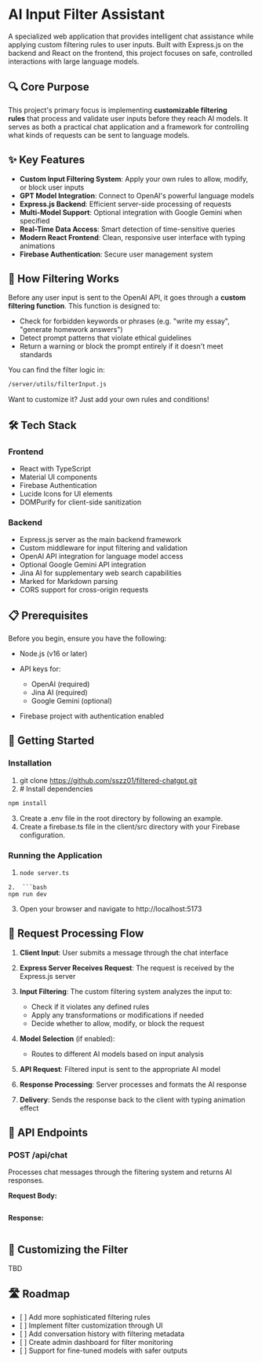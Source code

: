 # AI Input Filter Assistant

A specialized web application that provides intelligent chat assistance while applying custom filtering rules to user inputs. Built with Express.js on the backend and React on the frontend, this project focuses on safe, controlled interactions with large language models.

## 🔍 Core Purpose

This project's primary focus is implementing **customizable filtering rules** that process and validate user inputs before they reach AI models. It serves as both a practical chat application and a framework for controlling what kinds of requests can be sent to language models.

## ✨ Key Features

- **Custom Input Filtering System**: Apply your own rules to allow, modify, or block user inputs
- **GPT Model Integration**: Connect to OpenAI's powerful language models
- **Express.js Backend**: Efficient server-side processing of requests
- **Multi-Model Support**: Optional integration with Google Gemini when specified
- **Real-Time Data Access**: Smart detection of time-sensitive queries
- **Modern React Frontend**: Clean, responsive user interface with typing animations
- **Firebase Authentication**: Secure user management system

## 🧼 How Filtering Works

Before any user input is sent to the OpenAI API, it goes through a **custom filtering function**. This function is designed to:

- Check for forbidden keywords or phrases (e.g. "write my essay", "generate homework answers")
- Detect prompt patterns that violate ethical guidelines
- Return a warning or block the prompt entirely if it doesn't meet standards

You can find the filter logic in:

```bash
/server/utils/filterInput.js
```

Want to customize it? Just add your own rules and conditions!

## 🛠️ Tech Stack

### Frontend

- React with TypeScript
- Material UI components
- Firebase Authentication
- Lucide Icons for UI elements
- DOMPurify for client-side sanitization

### Backend

- Express.js server as the main backend framework
- Custom middleware for input filtering and validation
- OpenAI API integration for language model access
- Optional Google Gemini API integration
- Jina AI for supplementary web search capabilities
- Marked for Markdown parsing
- CORS support for cross-origin requests

## 📋 Prerequisites

Before you begin, ensure you have the following:

- Node.js (v16 or later)
- API keys for:

  - OpenAI (required)
  - Jina AI (required)
  - Google Gemini (optional)

- Firebase project with authentication enabled

## 🚀 Getting Started

### Installation

1.  git clone https://github.com/sszz01/filtered-chatgpt.git
2.  \# Install dependencies

```bash
npm install
```

3.  Create a .env file in the root directory by following an example.
4.  Create a firebase.ts file in the client/src directory with your Firebase configuration.

### Running the Application

1.  ```bash
    node server.ts
    ```

````
2.  ```bash
npm run dev
````

3.  Open your browser and navigate to http://localhost:5173

## 🧠 Request Processing Flow

1.  **Client Input**: User submits a message through the chat interface
2.  **Express Server Receives Request**: The request is received by the Express.js server
3.  **Input Filtering**: The custom filtering system analyzes the input to:

    - Check if it violates any defined rules
    - Apply any transformations or modifications if needed
    - Decide whether to allow, modify, or block the request

4.  **Model Selection** (if enabled):

    - Routes to different AI models based on input analysis

5.  **API Request**: Filtered input is sent to the appropriate AI model
6.  **Response Processing**: Server processes and formats the AI response
7.  **Delivery**: Sends the response back to the client with typing animation effect

## 📝 API Endpoints

### POST /api/chat

Processes chat messages through the filtering system and returns AI responses.

**Request Body:**

```bash { "message": "Your question or request here"  }

```

**Response:**

```bash {    "response": "Formatted response from the AI"  }

```

## 🔧 Customizing the Filter

TBD

## 🛣️ Roadmap

- \[ \] Add more sophisticated filtering rules
- \[ \] Implement filter customization through UI
- \[ \] Add conversation history with filtering metadata
- \[ \] Create admin dashboard for filter monitoring
- \[ \] Support for fine-tuned models with safer outputs
